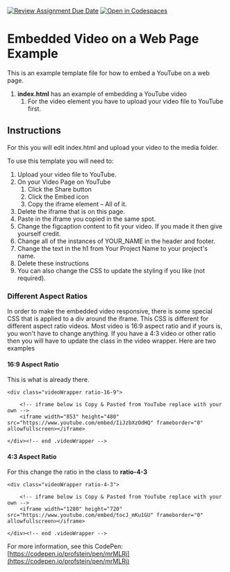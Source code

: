 [![Review Assignment Due Date](https://classroom.github.com/assets/deadline-readme-button-22041afd0340ce965d47ae6ef1cefeee28c7c493a6346c4f15d667ab976d596c.svg)](https://classroom.github.com/a/znNdNeU-)
[![Open in Codespaces](https://classroom.github.com/assets/launch-codespace-2972f46106e565e64193e422d61a12cf1da4916b45550586e14ef0a7c637dd04.svg)](https://classroom.github.com/open-in-codespaces?assignment_repo_id=17488579)
# Embedded Video on a Web Page Example
This is an example template file for how to embed a YouTube on a web page.

1. **index.html** has an example of embedding a YouTube video
    1. For the video element you have to upload your video file to YouTube first.

## Instructions

For this you will edit index.html and upload your video to the media folder.

To use this template you will need to:

1. Upload your video file to YouTube.
2. On your Video Page on YouTube
    1. Click the Share button
    2. Click the Embed icon
    3. Copy the iframe element – All of it.
3. Delete the iframe that is on this page.
4. Paste in the iframe you copied in the same spot.
5. Change the figcaption content to fit your video. If you made it then give yourself credit.
4. Change all of the instances of YOUR_NAME in the header and footer.
5. Change the text in the h1 from Your Project Name to your project's name.
6. Delete these instructions
7. You can also change the CSS to update the styling if you like (not required).

### Different Aspect Ratios

In order to make the embedded video responsive, there is some special CSS that is applied to a div around the iframe. This CSS is different for different aspect ratio videos. Most video is 16:9 aspect ratio and if yours is, you won't have to change anything. If you have a 4:3 video or other ratio then you will have to update the class in the video wrapper. Here are two examples

 #### 16:9 Aspect Ratio
 This is what is already there.
```
<div class="videoWrapper ratio-16-9">

	<!-- iframe below is Copy & Pasted from YouTube replace with your own -->
	<iframe width="853" height="480" src="https://www.youtube.com/embed/IiJzbXzOdHQ" frameborder="0" allowfullscreen></iframe>
  
</div><!-- end .videoWrapper -->
```

 #### 4:3 Aspect Ratio
 For this change the ratio in the class to **ratio-4-3**
```
<div class="videoWrapper ratio-4-3">

	<!-- iframe below is Copy & Pasted from YouTube replace with your own -->
	<iframe width="1280" height="720" src="https://www.youtube.com/embed/tocJ_mKu1GU" frameborder="0" allowfullscreen></iframe>
  
</div><!-- end .videoWrapper -->
```
For more information, see this CodePen: [https://codepen.io/profstein/pen/mrMLRj](https://codepen.io/profstein/pen/mrMLRj)
